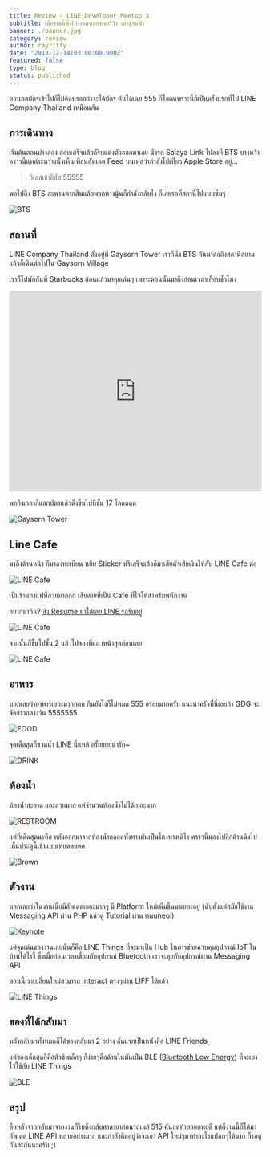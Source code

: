 ```yaml
---
title: Review - LINE Developer Meetup 3
subtitle: เมื่อวานนี้พึ่งไปงานมาเลยจะมารีวิว เล่าสู่กันฟัง
banner: ./banner.jpg
category: review
author: rayriffy
date: "2018-12-14T03:00:00.000Z"
featured: false
type: blog
status: published
---
```


ตอนกดบัตรเข้าไปก็ไม่คิดหรอกว่าจะได้บัตร ดันได้เฉย 555 ก็โอเคเพราะนี่ก็เป็นครั้งแรกที่ไป LINE Company Thailand เหมือนกัน

## การเดินทาง

เริ่มต้นตอนบ่างสอง สอบเสร็จแล้วก็รีบแต่งตัวออกมาเลย นั่งรถ Salaya Link ไปลงที่ BTS บางหว้าคราวนี้แหล่ระหว่างนั่งเห็นเพื่อนอัพเดต Feed บนเฟสว่ากำลังไปเที่ยว Apple Store อยู่...

> กิเลสเข้าอีสัส 55555

พอไปถึง BTS สะพานตากสินแล้วพวกทางนู้นก็กำลังกลับไง ก็เลยรอที่สถานีไปแบบซึมๆ

![BTS](./IMG_0917.jpg)

## สถานที่

LINE Company Thailand ตั้งอยู่ที่ Gaysorn Tower เราก็นั่ง BTS กันมาต่อถึงสถานีสยาม แล้วก็เดินต่อไปใน Gaysorn Village

เราก็ไปพักกันที่ Starbucks ก่อนแล้วมาคุยเล่นๆ เพราะตอนนั้นมาถึงก่อนเวลาเกือบชั่วโมง

<iframe src="https://www.facebook.com/plugins/post.php?href=https%3A%2F%2Fwww.facebook.com%2Fjukbots%2Fposts%2F2381250825237791&width=500" width="100%;" height="400px;" style="border:none;overflow:hidden" scrolling="no" frameborder="0" allowTransparency="true" allow="encrypted-media"></iframe>

พอถึงเวลาก็แลกบัตรแล้วดิ่งขึ้นไปที่ชั้น 17 โลดดดด

![Gaysorn Tower](./IMG_0920.jpg)

## Line Cafe

มาถึงด้านหน้า ก็มาลงทะเบียน หยิบ Sticker ฟรีเสร็จแล้วก็มา~~เสียตัว~~เสียเงินให้กับ LINE Cafe ต่อ

![LINE Cafe](./IMG_0921.jpg)

เป็นร้านกาแฟที่สวยมากกก เสียดายที่เป็น Cafe ที่ไว้ให้สำหรับพนักงาน 

อยากมากิน? [ส่ง Resume มาได้เลย LINE รอรับอยู่](https://career.linecorp.com/linecorp/career/list?classId=&locationCd=TH)

![LINE Cafe](./IMG_0935.jpg)

จากนั้นก็ขึ้นไปชั้น 2 แล้วไปจองที่แถวหน้าสุดก่อนเลย

![LINE Cafe](./IMG_0927.jpg)

## อาหาร

บอกเลยว่าอาหารเยอะมากกกก กินยังไงก็ไม่หมด 555 อร่อยมากครับ แนะนำครัวที่นี่เลยถ้า GDG จะจัดข้าวกลางวัน 5555555

![FOOD](./IMG_0929.jpg)

จุดเด็ดสุดก็ขวดน้ำ LINE นี่แหล่ อรั้ยยยยน่ารัก~

![DRINK](./IMG_0933.jpg)

## ห้องน้ำ

ห้องน้ำสะอาด และสวยมาก แต่จำนวนห้องน้ำไม่ได้เยอะมาก

![RESTROOM](./IMG_0931.jpg)

แต่ที่เด็ดสุดนะคือ หลังออกมาจากห้องน้ำตลอดทั้งทางมันเป็นโถงทางเดิไง คราวนี้มองไปอีกด้านนึงไปเห็นประตูนี้เข้าแบบเหยดดดดด

![Brown](./IMG_0932.jpg)

## ตัวงาน

บอกเลยว่าในงานเนี่ยมีอัพเดตเยอะมากๆ มี Platform ใหม่เพิ่มขึ้นมาเยอะอยู่ (นับตั้งแต่สมัยใช้งาน Messaging API ผ่าน PHP แล้วดู Tutorial ผ่าน nuuneoi)

![Keynote](./IMG_0938.jpg)

แต่จุดเด่นของงานเลยนั่นก็คือ LINE Things ที่จะมาเป็น Hub ในการช่วยควบคุมอุปกรณ์ IoT ในบ้านได้ไรงี้ ซึ่งเมื่อก่อนเวลาเชื่อมกับอุปกรณ์ Bluetooth เราจะคุยกับอุปกรณ์ผ่าน Messaging API

ตอนนี้เราเปลี่ยนใหม่สามารถ Interact ตรงๆผ่าน LIFF ได้แล้ว

![LINE Things](./IMG_0955.jpg)

## ของที่ได้กลับมา

หลังกลับมาทั้งหมดก็ได้ของกลับมา 2 อย่าง อันแรกเป็นหนังสือ LINE Friends

แต่ของเด็ดสุดก็คือตัวชิพเล็กๆ ก็ง่ายๆคือด้านในมันเป็น BLE ([Bluetooth Low Energy](https://en.wikipedia.org/wiki/Bluetooth_Low_Energy)) ที่จะเอาไว้ใช้กับ LINE Things

![BLE](./IMG_0977.jpg)

## สรุป

คือหลังจากกลับมาจากงานก็รีบดิ่งกลับศาลายาก่อนรถเมล์ 515 คันสุดท้ายออกพอดี แต่ก็งานนี้ก็ได้มาอัพเดต LINE API หลายอย่างมาก และกำลังคิดอยู่ว่าจะเอา API ใหม่ๆมาทำอะไรแปลกๆได้มาก ก็รอดูกันล่ะกันนะครับ ;)